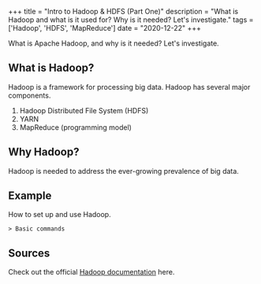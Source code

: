 +++
title = "Intro to Hadoop & HDFS (Part One)"
description = "What is Hadoop and what is it used for? Why is it needed? Let's investigate."
tags = ['Hadoop', 'HDFS', 'MapReduce']
date = "2020-12-22"
+++

What is Apache Hadoop, and why is it needed? Let's investigate.


## What is Hadoop?

Hadoop is a framework for processing big data. Hadoop has several major components.

1. Hadoop Distributed File System (HDFS)
2. YARN
3. MapReduce (programming model)




## Why Hadoop?

Hadoop is needed to address the ever-growing prevalence of big data.




## Example

How to set up and use Hadoop. 

	> Basic commands



## Sources

Check out the official [Hadoop documentation](http://hadoop.apache.org/docs/current/) here.